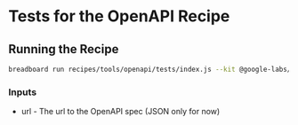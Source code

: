 # Tests for the OpenAPI Recipe

## Running the Recipe

```bash
breadboard run recipes/tools/openapi/tests/index.js --kit @google-labs/llm-starter --kit @google-labs/core-kit -i "{\"url\":\"https://api.apis.guru/v2/specs/apis.guru/2.2.0/openapi.json\"}"
```

### Inputs

- url - The url to the OpenAPI spec (JSON only for now)
